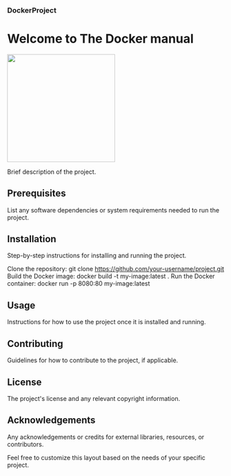 ### DockerProject

# Welcome to The Docker manual
<img src="https://www.docker.com/wp-content/uploads/2022/03/vertical-logo-monochromatic.png" width="250">

Brief description of the project.

## Prerequisites

List any software dependencies or system requirements needed to run the project.

## Installation

Step-by-step instructions for installing and running the project.

Clone the repository: git clone https://github.com/your-username/project.git
Build the Docker image: docker build -t my-image:latest .
Run the Docker container: docker run -p 8080:80 my-image:latest
## Usage

Instructions for how to use the project once it is installed and running.

## Contributing

Guidelines for how to contribute to the project, if applicable.

## License

The project's license and any relevant copyright information.

## Acknowledgements

Any acknowledgements or credits for external libraries, resources, or contributors.

Feel free to customize this layout based on the needs of your specific project.
